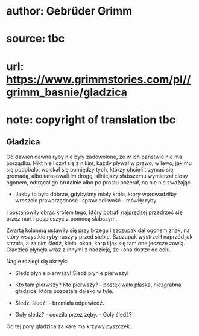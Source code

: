 # author: Gebrüder Grimm
# source: tbc
# url: https://www.grimmstories.com/pl//grimm_basnie/gladzica
# note: copyright of translation tbc

## Gładzica 

Od dawien dawna ryby nie były zadowolone, że w ich państwie nie ma
porządku. Nikt nie liczył się z nikim, każdy pływał w prawo, w lewo, jak
mu się podobało, wciskał się pomiędzy tych, którzy chcieli trzymać się
gromadą, albo tarasowali im drogę, silniejszy słabszemu wymierzał ciosy
ogonem, odtrącał go brutalnie albo po prostu pożerał, na nic nie
zważając.

- Jakby to było dobrze, gdybyśmy miały króla, który wprowadziłby
wreszcie praworządność i sprawiedliwość - mówiły ryby.

I postanowiły obrać królem tego, który potrafi najprędzej przedrzeć się
przez nurt i pospieszyć z pomocą słabszym.

Zwartą kolumną ustawiły się przy brzegu i szczupak dał ogonem znak, na
który wszystkie ryby ruszyły przed siebie. Szczupak wystrzelił naprzód
jak strzała, a za nim śledź, kiełb, okoń, karp i jak się tam one jeszcze
zowią. Gładzica płynęła wraz z innymi z nadzieją, że i ona dotrze do
celu.

Nagle rozległ się okrzyk:

- Śledź płynie pierwszy! Śledź płynie pierwszy!

- Kto tam pierwszy? Kto pierwszy? - postękiwała płaska, niezgrabna
gładzica, która pozostała daleko w tyle.

- Śledź, śledź! - brzmiała odpowiedź.

- Goły śledź? - cedziła przez zęby. - Goły śledź?

Od tej pory gładzica za karę ma krzywy pyszczek.
